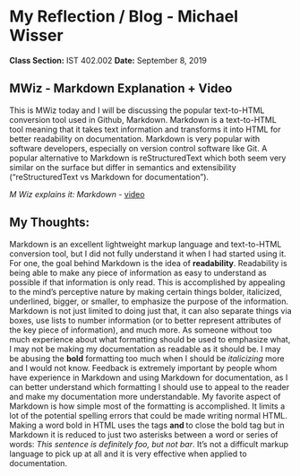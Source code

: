 # My Reflection / Blog - Michael Wisser
**Class Section:** IST 402.002
**Date:** September 8, 2019

## MWiz - Markdown Explanation + Video
  This is MWiz today and I will be discussing the popular text-to-HTML conversion tool used in Github, Markdown. Markdown is a text-to-HTML tool meaning that it takes text information and transforms it into HTML for better readability on documentation. Markdown is very popular with software developers, especially on version control software like Git. A popular alternative to Markdown is reStructuredText which both seem very similar on the surface but differ in semantics and extensibility (“reStructuredText vs Markdown for documentation”). 

*M Wiz explains it: Markdown* - [video](https://youtu.be/oL6i30vi4LQ)

## My Thoughts:
  Markdown is an excellent lightweight markup language and text-to-HTML conversion tool, but I did not fully understand it when I had started using it. For one, the goal behind Markdown is the idea of **readability**. Readability is being able to make any piece of information as easy to understand as possible if that information is only read. This is accomplished by appealing to the mind’s perceptive nature by making certain things bolder, italicized, underlined, bigger, or smaller, to emphasize the purpose of the information. Markdown is not just limited to doing just that, it can also separate things via boxes, use lists to number information (or to better represent attributes of the key piece of information), and much more. As someone without too much experience about what formatting should be used to emphasize what, I may not be making my documentation as readable as it should be. I may be abusing the **bold** formatting too much when I should be *italicizing* more and I would not know. Feedback is extremely important by people whom have experience in Markdown and using Markdown for documentation, as I can better understand which formatting I should use to appeal to the reader and make my documentation more understandable.
	My favorite aspect of Markdown is how simple most of the formatting is accomplished. It limits a lot of the potential spelling errors that could be made writing normal HTML. Making a word bold in HTML uses the tags <b> and </b> to close the bold tag but in Markdown it is reduced to just two asterisks between a word or series of words: *This sentence is definitely foo, but not bar*. It’s not a difficult markup language to pick up at all and it is very effective when applied to documentation. 

